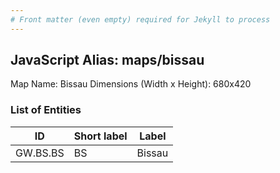 ```yaml
---
# Front matter (even empty) required for Jekyll to process
---
```


## JavaScript Alias: maps/bissau

Map Name: Bissau
Dimensions (Width x Height): 680x420

### List of Entities

| ID       | Short label | Label  |
| -------- | ----------- | ------ |
| GW.BS.BS | BS          | Bissau |
